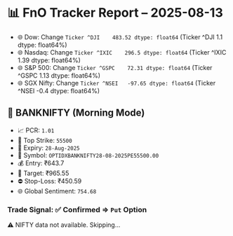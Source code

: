 # 📊 FnO Tracker Report – 2025-08-13
- 🌐 Dow: Change `Ticker
^DJI    483.52
dtype: float64` (Ticker
^DJI    1.1
dtype: float64%)
- 🌐 Nasdaq: Change `Ticker
^IXIC    296.5
dtype: float64` (Ticker
^IXIC    1.39
dtype: float64%)
- 🌐 S&P 500: Change `Ticker
^GSPC    72.31
dtype: float64` (Ticker
^GSPC    1.13
dtype: float64%)
- 🌐 SGX Nifty: Change `Ticker
^NSEI   -97.65
dtype: float64` (Ticker
^NSEI   -0.4
dtype: float64%)
## 📘 BANKNIFTY (Morning Mode)
- 📈 PCR: `1.01`
- 🔢 Top Strike: `55500`
- 📆 Expiry: `28-Aug-2025`
- 🎫 Symbol: `OPTIDXBANKNIFTY28-08-2025PE55500.00`
- 💰 Entry: ₹643.7
- 🎯 Target: ₹965.55
- ⛔ Stop-Loss: ₹450.59
- 🌐 Global Sentiment: `754.68`
### Trade Signal: ✅ Confirmed ⇒ `Put` Option
⚠️ NIFTY data not available. Skipping...